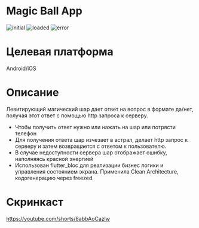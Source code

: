 # Magic Ball App

![initial](https://i.imgur.com/FsnJCcc.png)
![loaded](https://i.imgur.com/E4DRTpL.png)
![error](https://i.imgur.com/CJ8ss67.png)

# Целевая платформа

Android/iOS

# Описание

Левитирующий магический шар дает ответ на вопрос в формате да/нет, получая этот ответ с помощью http запроса к серверу.
- Чтобы получить ответ нужно или нажать на шар или потрясти телефон
- Для получения ответа шар изчезает в астрал, делает http запрос к серверу и затем возвращается с ответом к пользователю.
- В случае недоступности сервера шар отображает ошибку, наполняясь красной энергией
- Использован flutter_bloc для реализации бизнес логики и управления состоянием экрана. Применила Clean Architecture, кодогенерацию через freezed.

# Скринкаст

https://youtube.com/shorts/8abbAoCazlw


